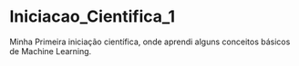 # Iniciacao_Cientifica_1
Minha Primeira iniciação científica, onde aprendi alguns conceitos básicos de Machine Learning.
